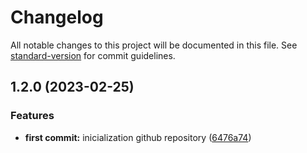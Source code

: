 # Changelog

All notable changes to this project will be documented in this file. See [standard-version](https://github.com/conventional-changelog/standard-version) for commit guidelines.

## 1.2.0 (2023-02-25)

### Features

- **first commit:** inicialization github repository ([6476a74](https://github.com/ArthurPdaSilva/backend-node/commit/6476a74b3ca39147d6da5b7cee0d91cbcf9db956))
